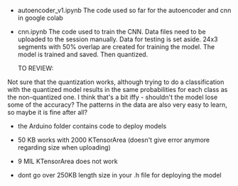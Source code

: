 - autoencoder_v1.ipynb
The code used so far for the autoencoder and cnn in google colab

- cnn.ipynb
  The code used to train the CNN. Data files need to be uploaded to the session manually. Data for testing is set aside.
  24x3 segments with 50% overlap are created for training the model.
  The model is trained and saved. Then quantized.

  TO REVIEW:
  
Not sure that the quantization works, although trying to do a classification with the quantized model results in the same probabilities for each class as the non-quantized one. I think that's a bit iffy - shouldn't the  model lose some of the accuracy? The patterns in the data are also very easy to learn, so maybe it is fine after all?


- the Arduino folder contains code to deploy models


- 50 KB works with 2000 KTensorArea (doesn't give error anymore regarding size when uploading)
- 9 MIL KTensorArea does not work
- dont go over 250KB length size in your .h file for deploying the model